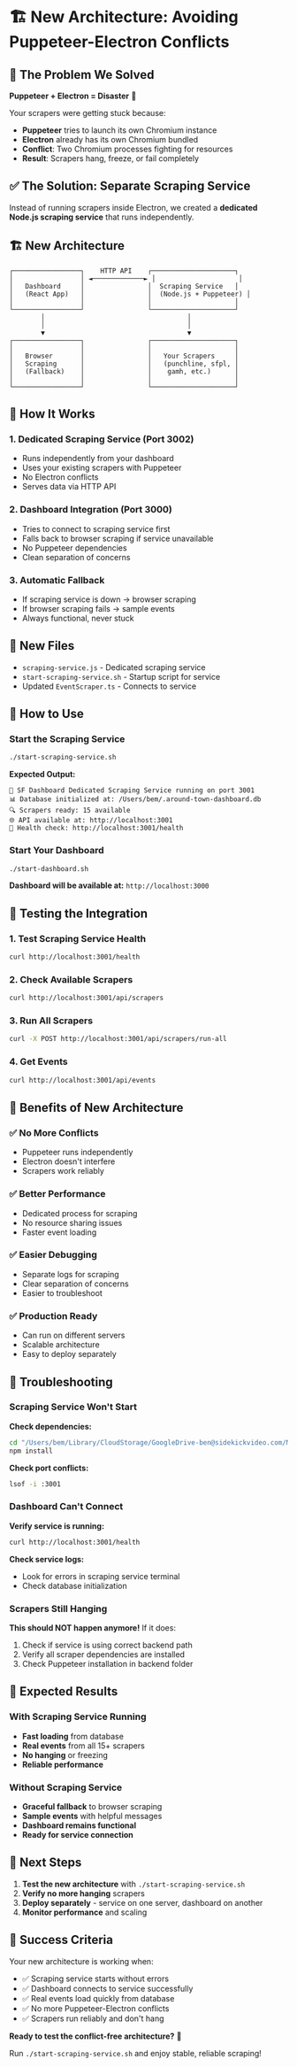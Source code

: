 # 🏗️ New Architecture: Avoiding Puppeteer-Electron Conflicts

## 🎯 The Problem We Solved

**Puppeteer + Electron = Disaster** 🚨

Your scrapers were getting stuck because:
- **Puppeteer** tries to launch its own Chromium instance
- **Electron** already has its own Chromium bundled
- **Conflict**: Two Chromium processes fighting for resources
- **Result**: Scrapers hang, freeze, or fail completely

## ✅ The Solution: Separate Scraping Service

Instead of running scrapers inside Electron, we created a **dedicated Node.js scraping service** that runs independently.

## 🏗️ New Architecture

```
┌─────────────────┐    HTTP API    ┌─────────────────────┐
│                 │ ◄─────────────► │                     │
│   Dashboard     │                │  Scraping Service   │
│   (React App)   │                │  (Node.js + Puppeteer) │
│                 │                │                     │
└─────────────────┘                └─────────────────────┘
        │                                    │
        │                                    │
        ▼                                    ▼
┌─────────────────┐                ┌─────────────────────┐
│                 │                │                     │
│   Browser       │                │   Your Scrapers     │
│   Scraping      │                │   (punchline, sfpl, │
│   (Fallback)    │                │    gamh, etc.)      │
│                 │                │                     │
└─────────────────┘                └─────────────────────┘
```

## 🚀 How It Works

### 1. **Dedicated Scraping Service** (Port 3002)
- Runs independently from your dashboard
- Uses your existing scrapers with Puppeteer
- No Electron conflicts
- Serves data via HTTP API

### 2. **Dashboard Integration** (Port 3000)
- Tries to connect to scraping service first
- Falls back to browser scraping if service unavailable
- No Puppeteer dependencies
- Clean separation of concerns

### 3. **Automatic Fallback**
- If scraping service is down → browser scraping
- If browser scraping fails → sample events
- Always functional, never stuck

## 📁 New Files

- `scraping-service.js` - Dedicated scraping service
- `start-scraping-service.sh` - Startup script for service
- Updated `EventScraper.ts` - Connects to service

## 🔧 How to Use

### Start the Scraping Service
```bash
./start-scraping-service.sh
```

**Expected Output:**
```
🚀 SF Dashboard Dedicated Scraping Service running on port 3001
📊 Database initialized at: /Users/bem/.around-town-dashboard.db
🔍 Scrapers ready: 15 available
🌐 API available at: http://localhost:3001
💚 Health check: http://localhost:3001/health
```

### Start Your Dashboard
```bash
./start-dashboard.sh
```

**Dashboard will be available at:** `http://localhost:3000`

## 🧪 Testing the Integration

### 1. **Test Scraping Service Health**
```bash
curl http://localhost:3001/health
```

### 2. **Check Available Scrapers**
```bash
curl http://localhost:3001/api/scrapers
```

### 3. **Run All Scrapers**
```bash
curl -X POST http://localhost:3001/api/scrapers/run-all
```

### 4. **Get Events**
```bash
curl http://localhost:3001/api/events
```

## 🎯 Benefits of New Architecture

### ✅ **No More Conflicts**
- Puppeteer runs independently
- Electron doesn't interfere
- Scrapers work reliably

### ✅ **Better Performance**
- Dedicated process for scraping
- No resource sharing issues
- Faster event loading

### ✅ **Easier Debugging**
- Separate logs for scraping
- Clear separation of concerns
- Easier to troubleshoot

### ✅ **Production Ready**
- Can run on different servers
- Scalable architecture
- Easy to deploy separately

## 🚨 Troubleshooting

### Scraping Service Won't Start

**Check dependencies:**
```bash
cd "/Users/bem/Library/CloudStorage/GoogleDrive-ben@sidekickvideo.com/My Drive/Vibecoding/dashboard-vite/backend"
npm install
```

**Check port conflicts:**
```bash
lsof -i :3001
```

### Dashboard Can't Connect

**Verify service is running:**
```bash
curl http://localhost:3001/health
```

**Check service logs:**
- Look for errors in scraping service terminal
- Check database initialization

### Scrapers Still Hanging

**This should NOT happen anymore!** If it does:
1. Check if service is using correct backend path
2. Verify all scraper dependencies are installed
3. Check Puppeteer installation in backend folder

## 🎉 Expected Results

### With Scraping Service Running
- **Fast loading** from database
- **Real events** from all 15+ scrapers
- **No hanging** or freezing
- **Reliable performance**

### Without Scraping Service
- **Graceful fallback** to browser scraping
- **Sample events** with helpful messages
- **Dashboard remains functional**
- **Ready for service connection**

## 🚀 Next Steps

1. **Test the new architecture** with `./start-scraping-service.sh`
2. **Verify no more hanging** scrapers
3. **Deploy separately** - service on one server, dashboard on another
4. **Monitor performance** and scaling

## 🎯 Success Criteria

Your new architecture is working when:
- ✅ Scraping service starts without errors
- ✅ Dashboard connects to service successfully
- ✅ Real events load quickly from database
- ✅ No more Puppeteer-Electron conflicts
- ✅ Scrapers run reliably and don't hang

**Ready to test the conflict-free architecture?** 🚀

Run `./start-scraping-service.sh` and enjoy stable, reliable scraping!
